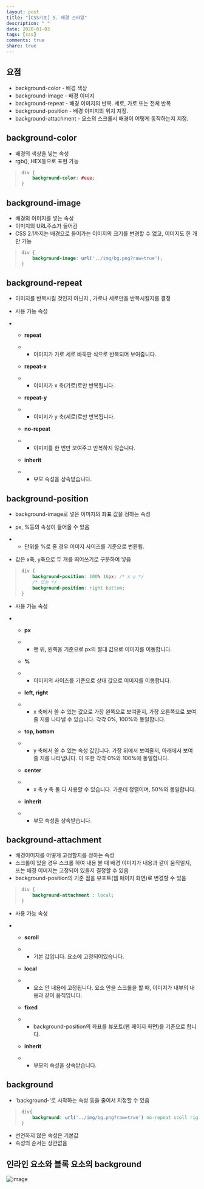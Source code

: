 ```yaml
---
layout: post
title: "[CSS기초] 5. 배경 스타일"
description: " "
date: 2020-01-03
tags: [css]
comments: true
share: true
---
```


## 요점

- background-color - 배경 색상
- background-image - 배경 이미지
- background-repeat - 배경 이미지의 반복. 세로, 가로 또는 전체 반복
- background-position - 배경 이미지의 위치 지정.
- background-attachment - 요소의 스크롤시 배경이 어떻게 동작하는지 지정.

 

## background-color

- 배경의 색상을 넣는 속성
- rgb(), HEX등으로 표현 가능

> ```CSS
> div {
>     background-color: #eee;
> }
> ```

## background-image

- 배경의 이미지를 넣는 속성
- 이미지의 URL주소가 들어감
- CSS 2.1까지는 배경으로 들어가는 이미지의 크기를 변경할 수 없고, 이미지도 한 개만 가능

> ```CSS
> div {
>     background-image: url('../img/bg.png?raw=true');
> }
> ```



## background-repeat

- 이미지를 반복시킬 것인지 아닌지 , 가로나 세로만을 반복시킬지를 결정

- 사용 가능 속성

- - **repeat**

  - - 이미지가 가로 세로 바둑판 식으로 반복되어 보여줍니다.

  - **repeat-x**

  - - 이미지가 x 축(가로)로만 반복됩니다.

  - **repeat-y**

  - - 이미지가 y 축(세로)로만 반복됩니다.

  - **no-repeat**

  - - 이미지를 한 번만 보여주고 반복하지 않습니다.

  - **inherit**

  - - 부모 속성을 상속받습니다.

 

## background-position

- background-image로 넣은 이미지의 좌표 값을 정하는 속성

- px, %등의 속성이 들어올 수 있음

- - 단위를 %로 줄 경우 이미지 사이즈를 기준으로 변환됨.

- 값은 x축, y축으로 두 개를 띄어쓰기로 구분하여 넣음

> ```CSS
> div {
>     background-position: 100% 16px; /* x y */
>     /* 또는 */
>     background-position: right bottom;
> }
> ```

- 사용 가능 속성

- - **px**

  - - 맨 위, 왼쪽을 기준으로 px의 절대 값으로 이미지를 이동합니다.

  - **%**

  - - 이미지의 사이즈를 기준으로 상대 값으로 이미지를 이동합니다.

  - **left, right**

  - - x 축에서 쓸 수 있는 값으로 가장 왼쪽으로 보여줄지, 가장 오른쪽으로 보여줄 지를 나타낼 수 있습니다. 각각 0%, 100%와 동일합니다.

  - **top, bottom**

  - - y 축에서 쓸 수 있는 속성 값입니다. 가장 위에서 보여줄지, 아래에서 보여줄 지를 나타냅니다. 이 또한 각각 0%와 100%에 동일합니다.

  - **center**

  - - x 축 y 축 둘 다 사용할 수 있습니다. 가운데 정렬이며, 50%와 동일합니다.

  - **inherit**

  - - 부모 속성을 상속받습니다.

 

## background-attachment

- 배경이미지를 어떻게 고정할지를 정하는 속성
- 스크롤이 있을 경우 스크롤 하여 내용 볼 때 배경 이미지가 내용과 같이 움직일지, 또는 배경 이미지는 고정되어 있을지 결정할 수 있음
- background-position의 기준 점을 뷰포트(웹 페이지 화면)로 변경할 수 있음

> ```CSS
> div {
>     background-attachment : local;
> }
> ```

- 사용 가능 속성

- - **scroll**

  - - 기본 값입니다. 요소에 고정되어있습니다.

  - **local**

  - - 요소 안 내용에 고정됩니다. 요소 안을 스크롤을 할 때, 이미지가 내부의 내용과 같이 움직입니다.

  - **fixed**

  - - background-position의 좌표를 뷰포트(웹 페이지 화면)를 기준으로 합니다.

  - **inherit**

  - - 부모의 속성을 상속받습니다.

 

## background

- 'background-'로 시작하는 속성 등을 줄여서 지정할 수 있음

> ```CSS
> div{
>     background: url('../img/bg.png?raw=true') no-repeat scoll right 50% #eee;
> }
> ```

- 선언하지 않은 속성은 기본값
- 속성의 순서는 상관없음



## 인라인 요소와 블록 요소의 background

![image](https://github.com/colinch4/colinch4.github.io/blob/master/_posts/2020/CSS/images/background.png?raw=true)